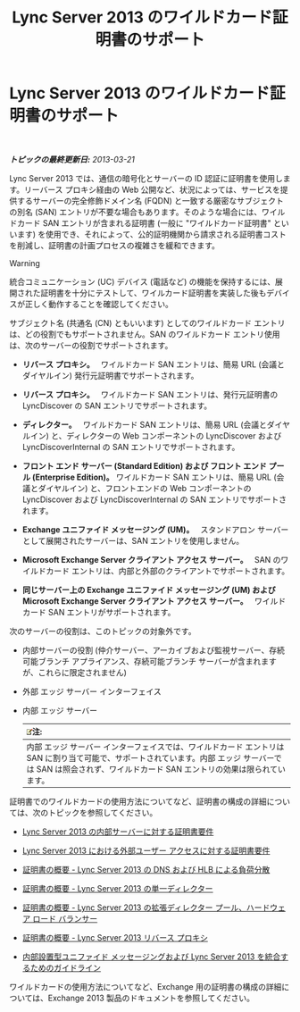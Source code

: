 ﻿---
title: Lync Server 2013 のワイルドカード証明書のサポート
TOCTitle: ワイルドカード証明書のサポート
ms:assetid: 0bae2aa8-b6dc-46f5-a3be-3fe7581809d4
ms:mtpsurl: https://technet.microsoft.com/ja-jp/library/Hh202161(v=OCS.15)
ms:contentKeyID: 48271225
ms.date: 05/19/2016
mtps_version: v=OCS.15
ms.translationtype: HT
---

# Lync Server 2013 のワイルドカード証明書のサポート

 

_**トピックの最終更新日:** 2013-03-21_

Lync Server 2013 では、通信の暗号化とサーバーの ID 認証に証明書を使用します。リーバース プロキシ経由の Web 公開など、状況によっては、サービスを提供するサーバーの完全修飾ドメイン名 (FQDN) と一致する厳密なサブジェクトの別名 (SAN) エントリが不要な場合もあります。そのような場合には、ワイルドカード SAN エントリが含まれる証明書 (一般に "ワイルドカード証明書" といいます) を使用でき、それによって、公的証明機関から請求される証明書コストを削減し、証明書の計画プロセスの複雑さを緩和できます。


> [!WARNING]
> 統合コミュニケーション (UC) デバイス (電話など) の機能を保持するには、展開された証明書を十分にテストして、ワイルカード証明書を実装した後もデバイスが正しく動作することを確認してください。



サブジェクト名 (共通名 (CN) ともいいます) としてのワイルドカード エントリは、どの役割でもサポートされません。SAN のワイルドカード エントリ使用は、次のサーバーの役割でサポートされます。

  - **リバース プロキシ。**   ワイルドカード SAN エントリは、簡易 URL (会議とダイヤルイン) 発行元証明書でサポートされます。

  - **リバース プロキシ。**   ワイルドカード SAN エントリは、発行元証明書の LyncDiscover の SAN エントリでサポートされます。

  - **ディレクター。**   ワイルドカード SAN エントリは、簡易 URL (会議とダイヤルイン) と、ディレクターの Web コンポーネントの LyncDiscover および LyncDiscoverInternal の SAN エントリでサポートされます。

  - **フロント エンド サーバー (Standard Edition) および フロント エンド プール (Enterprise Edition)。** ワイルドカード SAN エントリは、簡易 URL (会議とダイヤルイン) と、フロントエンドの Web コンポーネントの LyncDiscover および LyncDiscoverInternal の SAN エントリでサポートされます。

  - **Exchange ユニファイド メッセージング (UM)。**   スタンドアロン サーバーとして展開されたサーバーは、SAN エントリを使用しません。

  - **Microsoft Exchange Server クライアント アクセス サーバー。**   SAN のワイルドカード エントリは、内部と外部のクライアントでサポートされます。

  - **同じサーバー上の Exchange ユニファイド メッセージング (UM) および Microsoft Exchange Server クライアント アクセス サーバー。**   ワイルドカード SAN エントリがサポートされます。

次のサーバーの役割は、このトピックの対象外です。

  - 内部サーバーの役割 (仲介サーバー、アーカイブおよび監視サーバー、存続可能ブランチ アプライアンス、存続可能ブランチ サーバーが含まれますが、これらに限定されません)

  - 外部 エッジ サーバー インターフェイス

  - 内部 エッジ サーバー
    
    <table>
    <thead>
    <tr class="header">
    <th><img src="images/Gg412781.note(OCS.15).gif" title="note" alt="note" />注:</th>
    </tr>
    </thead>
    <tbody>
    <tr class="odd">
    <td>内部 エッジ サーバー インターフェイスでは、ワイルドカード エントリは SAN に割り当て可能で、サポートされています。内部 エッジ サーバーでは SAN は照会されず、ワイルドカード SAN エントリの効果は限られています。</td>
    </tr>
    </tbody>
    </table>


証明書でのワイルドカードの使用方法についてなど、証明書の構成の詳細については、次のトピックを参照してください。

  - [Lync Server 2013 の内部サーバーに対する証明書要件](lync-server-2013-certificate-requirements-for-internal-servers.md)

  - [Lync Server 2013 における外部ユーザー アクセスに対する証明書要件](lync-server-2013-certificate-requirements-for-external-user-access.md)

  - [証明書の概要 - Lync Server 2013 の DNS および HLB による負荷分散](lync-server-2013-certificate-summary-dns-and-hlb-load-balanced.md)

  - [証明書の概要 - Lync Server 2013 の単一ディレクター](lync-server-2013-certificate-summary-single-director.md)

  - [証明書の概要 - Lync Server 2013 の拡張ディレクター プール、ハードウェア ロード バランサー](lync-server-2013-certificate-summary-scaled-director-pool-hardware-load-balancer.md)

  - [証明書の概要 - Lync Server 2013 リバース プロキシ](lync-server-2013-certificate-summary-reverse-proxy.md)

  - [内部設置型ユニファイド メッセージングおよび Lync Server 2013 を統合するためのガイドライン](lync-server-2013-guidelines-for-integrating-on-premises-unified-messaging.md)

ワイルドカードの使用方法についてなど、Exchange 用の証明書の構成の詳細については、Exchange 2013 製品のドキュメントを参照してください。

